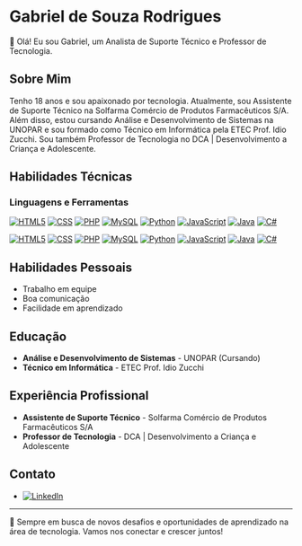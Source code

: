# Gabriel de Souza Rodrigues

👋 Olá! Eu sou Gabriel, um Analista de Suporte Técnico e Professor de Tecnologia.

## Sobre Mim
Tenho 18 anos e sou apaixonado por tecnologia. Atualmente, sou Assistente de Suporte Técnico na Solfarma Comércio de Produtos Farmacêuticos S/A. Além disso, estou cursando Análise e Desenvolvimento de Sistemas na UNOPAR e sou formado como Técnico em Informática pela ETEC Prof. Idio Zucchi. Sou também Professor de Tecnologia no DCA | Desenvolvimento a Criança e Adolescente.

## Habilidades Técnicas

### Linguagens e Ferramentas

[![HTML5](https://img.shields.io/badge/HTML5-3.4%20⭐-E34F26?style=for-the-badge&logo=html5&logoColor=white)](https://www.linkedin.com/in/gabriel-rodrigues-65ba522aa/)
[![CSS](https://img.shields.io/badge/CSS-3.9%20⭐-1572B6?style=for-the-badge&logo=css3&logoColor=white)](https://www.linkedin.com/in/gabriel-rodrigues-65ba522aa/)
[![PHP](https://img.shields.io/badge/PHP-3.4%20⭐-777BB4?style=for-the-badge&logo=php&logoColor=white)](https://www.linkedin.com/in/gabriel-rodrigues-65ba522aa/)
[![MySQL](https://img.shields.io/badge/MySQL-3.1%20⭐-4479A1?style=for-the-badge&logo=mysql&logoColor=white)](https://www.linkedin.com/in/gabriel-rodrigues-65ba522aa/)
[![Python](https://img.shields.io/badge/Python-3.0%20⭐-3776AB?style=for-the-badge&logo=python&logoColor=white)](https://www.linkedin.com/in/gabriel-rodrigues-65ba522aa/)
[![JavaScript](https://img.shields.io/badge/JavaScript-2.8%20⭐-F7DF1E?style=for-the-badge&logo=javascript&logoColor=black)](https://www.linkedin.com/in/gabriel-rodrigues-65ba522aa/)
[![Java](https://img.shields.io/badge/Java-1.9%20⭐-007396?style=for-the-badge&logo=java&logoColor=white)](https://www.linkedin.com/in/gabriel-rodrigues-65ba522aa/)
[![C#](https://img.shields.io/badge/C%23-1.5%20⭐-239120?style=for-the-badge&logo=c-sharp&logoColor=white)](https://www.linkedin.com/in/gabriel-rodrigues-65ba522aa/)

[![HTML5](https://img.shields.io/badge/HTML5-E34F26?style=for-the-badge&logo=html5&logoColor=white-3.4%20⭐)](https://www.linkedin.com/in/gabriel-rodrigues-65ba522aa/)
[![CSS](https://img.shields.io/badge/CSS-1572B6?style=for-the-badge&logo=css3&logoColor=white)](https://www.linkedin.com/in/gabriel-rodrigues-65ba522aa/)
[![PHP](https://img.shields.io/badge/PHP-777BB4?style=for-the-badge&logo=php&logoColor=white)](https://www.linkedin.com/in/gabriel-rodrigues-65ba522aa/)
[![MySQL](https://img.shields.io/badge/MySQL-4479A1?style=for-the-badge&logo=mysql&logoColor=white)](https://www.linkedin.com/in/gabriel-rodrigues-65ba522aa/)
[![Python](https://img.shields.io/badge/Python-3776AB?style=for-the-badge&logo=python&logoColor=white)](https://www.linkedin.com/in/gabriel-rodrigues-65ba522aa/)
[![JavaScript](https://img.shields.io/badge/JavaScript-F7DF1E?style=for-the-badge&logo=javascript&logoColor=black)](https://www.linkedin.com/in/gabriel-rodrigues-65ba522aa/)
[![Java](https://img.shields.io/badge/Java-007396?style=for-the-badge&logo=java&logoColor=white)](https://www.linkedin.com/in/gabriel-rodrigues-65ba522aa/)
[![C#](https://img.shields.io/badge/C%23-239120?style=for-the-badge&logo=c-sharp&logoColor=white)](https://www.linkedin.com/in/gabriel-rodrigues-65ba522aa/)


## Habilidades Pessoais

- Trabalho em equipe
- Boa comunicação
- Facilidade em aprendizado

## Educação

- **Análise e Desenvolvimento de Sistemas** - UNOPAR (Cursando)
- **Técnico em Informática** - ETEC Prof. Idio Zucchi

## Experiência Profissional

- **Assistente de Suporte Técnico** - Solfarma Comércio de Produtos Farmacêuticos S/A
- **Professor de Tecnologia** - DCA | Desenvolvimento a Criança e Adolescente

## Contato

- [![LinkedIn](https://img.shields.io/badge/LinkedIn-Profile-blue?style=for-the-badge&logo=linkedin)](https://www.linkedin.com/in/gabriel-rodrigues-65ba522aa/)

---

🔭 Sempre em busca de novos desafios e oportunidades de aprendizado na área de tecnologia. Vamos nos conectar e crescer juntos!



<!--
**GDSRodrigues/GDSRodrigues** is a ✨ _special_ ✨ repository because its `README.md` (this file) appears on your GitHub profile.

Here are some ideas to get you started:

- 🔭 I’m currently working on ...
- 🌱 I’m currently learning ...
- 👯 I’m looking to collaborate on ...
- 🤔 I’m looking for help with ...
- 💬 Ask me about ...
- 📫 How to reach me: ...
- 😄 Pronouns: ...
- ⚡ Fun fact: ...
-->

